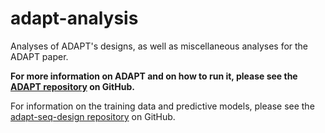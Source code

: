 # adapt-analysis
Analyses of ADAPT's designs, as well as miscellaneous analyses for the ADAPT paper.

**For more information on ADAPT and on how to run it, please see the [ADAPT repository](https://github.com/broadinstitute/adapt) on GitHub.**

For information on the training data and predictive models, please see the [adapt-seq-design repository](https://github.com/broadinstitute/adapt-seq-design) on GitHub.
